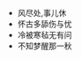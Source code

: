 - 风尽处,事儿休
- 怀古多舔伤与忧
- 冷被寒毡无有问
- 不知梦醒那一秋

<!--![My GitHub Stats](https://github-readme-stats.vercel.app/api?username=lovefc&show_icons=true&theme=tokyonight&cache_seconds=1800&hide_title=true)-->
